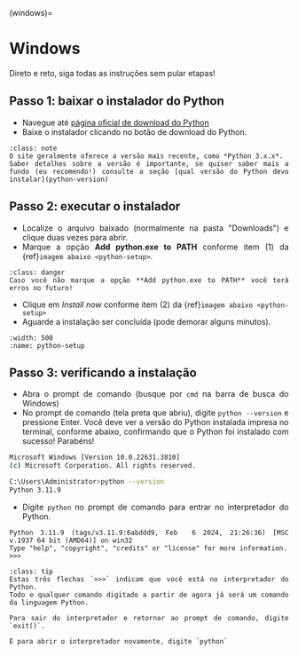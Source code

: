 <div style="text-align: justify">

(windows)=
# Windows

Direto e reto, siga todas as instruções sem pular etapas!

## Passo 1: baixar o instalador do Python

- Navegue até <a href="https://www.python.org/downloads/" target="_blank">página oficial de download do Python</a>
- Baixe o instalador clicando no botão de download do Python.

```{admonition} Recomendação de leitura
:class: note
O site geralmente oferece a versão mais recente, como *Python 3.x.x*.
Saber detalhes sobre a versão é importante, se quiser saber mais a fundo (eu recomendo!) consulte a seção [qual versão do Python devo instalar](python-version)
```

## Passo 2: executar o instalador

- Localize o arquivo baixado (normalmente na pasta "Downloads") e clique duas vezes para abrir.
- Marque a opção **Add python.exe to PATH** conforme item (1) da {ref}`imagem abaixo <python-setup>`.

```{admonition} Atenção
:class: danger
Caso você não marque a opção **Add python.exe to PATH** você terá erros no futuro!
```

- Clique em *Install now* conforme item (2) da {ref}`imagem abaixo <python-setup>`
- Aguarde a instalação ser concluída (pode demorar alguns minutos).

```{image} ../img/cap01/sec01/python-add-to-path.png
:width: 500
:name: python-setup
```

## Passo 3: verificando a instalação

- Abra o prompt de comando (busque por `cmd` na barra de busca do Windows)
- No prompt de comando (tela preta que abriu), digite `python --version` e pressione Enter. Você deve ver a versão do Python instalada impresa no terminal, conforme abaixo, confirmando que o Python foi instalado com sucesso! Parabéns!

```bash
Microsoft Windows [Version 10.0.22631.3810]
(c) Microsoft Corporation. All rights reserved.

C:\Users\Administrator>python --version
Python 3.11.9
```

- Digite `python` no prompt de comando para entrar no interpretador do Python.
```
Python 3.11.9 (tags/v3.11.9:6abddd9, Feb  6 2024, 21:26:36) [MSC v.1937 64 bit (AMD64)] on win32
Type "help", "copyright", "credits" or "license" for more information.
>>>
```

```{admonition} Dica
:class: tip
Estas três flechas `>>>` indicam que você está no interpretador do Python. 
Todo e qualquer comando digitado a partir de agora já será um comando da linguagem Python.

Para sair do interpretador e retornar ao prompt de comando, digite `exit()`. 

E para abrir o interpretador novamente, digite `python`
```

</div>